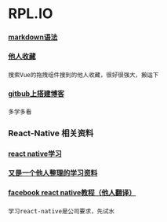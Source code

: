 # RPL.IO

#### [markdown语法](http://zh.mweb.im/markdown-syntax-guide-suggest-version-zh.html)

#### [他人收藏](https://github.com/qgh810/qgh810.github.io/blob/master/README.md)

```
搜索Vue的拖拽组件搜到的他人收藏，很好很强大，搬运下
```

#### [gitbub上搭建博客](http://liuyanwei.jumppo.com/2014/02/12/how-to-deploy-a-blog-on-github-by-jekyll.html)

```
多学多看
```

### React-Native 相关资料
#### [react native学习](https://github.com/crazycodeboy/react-native-awesome)
#### [又是一个他人整理的学习资料](https://github.com/vczero/react-native-lesson)
#### [facebook react native教程（他人翻译）](https://f8-app.liaohuqiu.net/)
```
学习react-native是公司要求，先试水
```
